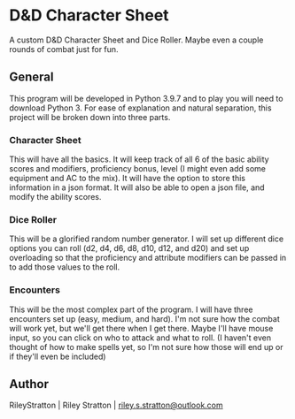 # D&amp;D Character Sheet
A custom D&amp;D Character Sheet and Dice Roller. Maybe even a couple rounds of combat just for fun.

## General
This program will be developed in Python 3.9.7 and to play you will need to download Python 3. For ease of explanation and natural separation, this project will be broken down into three parts.

### Character Sheet
This will have all the basics. It will keep track of all 6 of the basic ability scores and modifiers, proficiency bonus, level (I might even add some equipment and AC to the mix). It will have the option to store this information in a json format. It will also be able to open a json file, and modify the ability scores.

### Dice Roller
This will be a glorified random number generator. I will set up different dice options you can roll (d2, d4, d6, d8, d10, d12, and d20) and set up overloading so that the proficiency and attribute modifiers can be passed in to add those values to the roll.

### Encounters
This will be the most complex part of the program. I will have three encounters set up (easy, medium, and hard). I'm not sure how the combat will work yet, but we'll get there when I get there. Maybe I'll have mouse input, so you can click on who to attack and what to roll. (I haven't even thought of how to make spells yet, so I'm not sure how those will end up or if they'll even be included)

## Author
RileyStratton | Riley Stratton | riley.s.stratton@outlook.com

